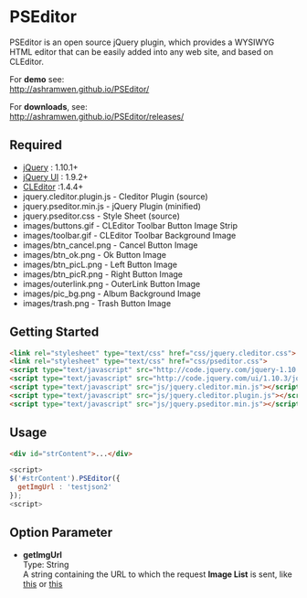 # PSEditor

PSEditor is an open source jQuery plugin, which provides a WYSIWYG HTML editor that can be easily added into any web site, and based on CLEditor.

For **demo** see:  
http://ashramwen.github.io/PSEditor/

For **downloads**, see:  
http://ashramwen.github.io/PSEditor/releases/


## Required

* [jQuery](http://jquery.com/) : 1.10.1+
* [jQuery UI](http://jqueryui.com/) : 1.9.2+
* [CLEditor](http://premiumsoftware.net/cleditor/) :1.4.4+
* jquery.cleditor.plugin.js - Cleditor Plugin (source)
* jquery.pseditor.min.js - jQuery Plugin (minified)
* jquery.pseditor.css - Style Sheet (source)
* images/buttons.gif - CLEditor Toolbar Button Image Strip
* images/toolbar.gif - CLEditor Toolbar Background Image
* images/btn_cancel.png - Cancel Button Image
* images/btn_ok.png - Ok Button Image
* images/btn_picL.png - Left Button Image
* images/btn_picR.png - Right Button Image
* images/outerlink.png - OuterLink Button Image
* images/pic_bg.png - Album Background Image
* images/trash.png - Trash Button Image

## Getting Started

```html
<link rel="stylesheet" type="text/css" href="css/jquery.cleditor.css">
<link rel="stylesheet" type="text/css" href="css/pseditor.css">
<script type="text/javascript" src="http://code.jquery.com/jquery-1.10.2.min.js"></script>
<script type="text/javascript" src="http://code.jquery.com/ui/1.10.3/jquery-ui.min.js"></script>
<script type="text/javascript" src="js/jquery.cleditor.min.js"></script>
<script type="text/javascript" src="js/jquery.cleditor.plugin.js"></script>
<script type="text/javascript" src="js/jquery.pseditor.min.js"></script>
```

## Usage

```html
<div id="strContent">...</div>
```
```javascript
<script>
$('#strContent').PSEditor({
  getImgUrl : 'testjson2'
});
<script>
```

## Option Parameter
* **getImgUrl**  
  Type: String  
  A string containing the URL to which the request **Image List** is sent, like [this](https://github.com/ashramwen/PSEditor/blob/master/testjson2) or [this](https://github.com/ashramwen/PSEditor/blob/master/testjson)
